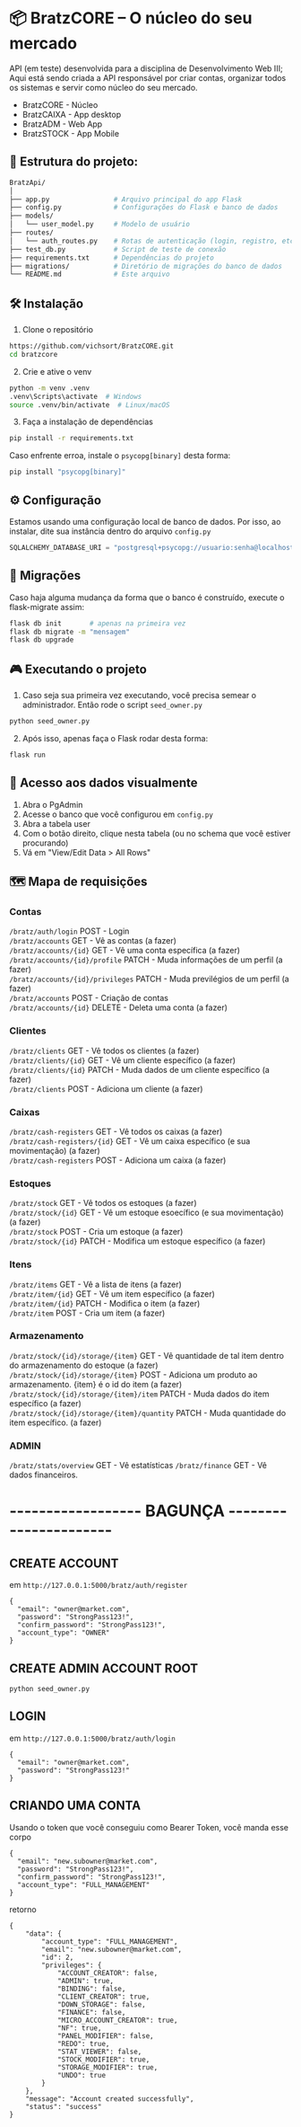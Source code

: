 # 📦 BratzCORE – O núcleo do seu mercado

API (em teste) desenvolvida para a disciplina de Desenvolvimento Web III; Aqui está sendo criada a API responsável por criar contas, organizar todos os sistemas e servir como núcleo do seu mercado.
- BratzCORE - Núcleo
- BratzCAIXA - App desktop
- BratzADM - Web App
- BratzSTOCK - App Mobile


## 🧱 Estrutura do projeto:
```bash
BratzApi/
│
├── app.py                # Arquivo principal do app Flask
├── config.py             # Configurações do Flask e banco de dados
├── models/
│   └── user_model.py     # Modelo de usuário
├── routes/
│   └── auth_routes.py    # Rotas de autenticação (login, registro, etc)
├── test_db.py            # Script de teste de conexão
├── requirements.txt      # Dependências do projeto
├── migrations/           # Diretório de migrações do banco de dados
└── README.md             # Este arquivo
```

## 🛠️ Instalação
1. Clone o repositório

```bash
https://github.com/vichsort/BratzCORE.git
cd bratzcore

```

2. Crie e ative o venv
```bash
python -m venv .venv
.venv\Scripts\activate  # Windows
source .venv/bin/activate  # Linux/macOS
```

3. Faça a instalação de dependências
```bash
pip install -r requirements.txt
```

Caso enfrente erroa, instale o `psycopg[binary]` desta forma:
```bash
pip install "psycopg[binary]"
```

## ⚙️ Configuração
Estamos usando uma configuração local de banco de dados. Por isso, ao instalar, dite sua instância dentro do arquivo `config.py`
```python
SQLALCHEMY_DATABASE_URI = "postgresql+psycopg://usuario:senha@localhost:5432/seubanco"
```

## 💼 Migrações
Caso haja alguma mudança da forma que o banco é construído, execute o flask-migrate assim:

```bash
flask db init       # apenas na primeira vez
flask db migrate -m "mensagem"
flask db upgrade

```

## 🎮 Executando o projeto
1. Caso seja sua primeira vez executando, você precisa semear o administrador. Então rode o script `seed_owner.py`
```bash
python seed_owner.py
```

2. Após isso, apenas faça o Flask rodar desta forma:

```bash
flask run
```

## 👀 Acesso aos dados visualmente
1. Abra o PgAdmin
2. Acesse o banco que você configurou em `config.py`
3. Abra a tabela user
4. Com o botão direito, clique nesta tabela (ou no schema que você estiver procurando)
5. Vá em "View/Edit Data > All Rows" 

## 🗺️ Mapa de requisições
### Contas
`/bratz/auth/login` POST - Login <br>
`/bratz/accounts` GET - Vê as contas (a fazer) <br>
`/bratz/accounts/{id}` GET - Vê uma conta específica (a fazer) <br>
`/bratz/accounts/{id}/profile` PATCH - Muda informações de um perfil (a fazer) <br>
`/bratz/accounts/{id}/privileges` PATCH - Muda previlégios de um perfil (a fazer) <br>
`/bratz/accounts` POST - Criação de contas <br>
`/bratz/accounts/{id}` DELETE - Deleta uma conta (a fazer) <br>

### Clientes
`/bratz/clients` GET - Vê todos os clientes (a fazer) <br>
`/bratz/clients/{id}` GET - Vê um cliente específico (a fazer) <br>
`/bratz/clients/{id}` PATCH - Muda dados de um cliente específico (a fazer) <br>
`/bratz/clients` POST - Adiciona um cliente (a fazer) <br>

### Caixas
`/bratz/cash-registers` GET - Vê todos os caixas (a fazer) <br>
`/bratz/cash-registers/{id}` GET - Vê um caixa específico (e sua movimentação) (a fazer) <br>
`/bratz/cash-registers` POST - Adiciona um caixa (a fazer) <br>

### Estoques
`/bratz/stock` GET - Vê todos os estoques (a fazer) <br>
`/bratz/stock/{id}` GET - Vê um estoque esoecífico (e sua movimentação) (a fazer) <br>
`/bratz/stock` POST - Cria um estoque (a fazer) <br>
`/bratz/stock/{id}` PATCH - Modifica um estoque específico (a fazer) <br>

### Itens
`/bratz/items` GET - Vê a lista de itens (a fazer) <br>
`/bratz/item/{id}` GET - Vê um item específico (a fazer) <br>
`/bratz/item/{id}` PATCH - Modifica o item (a fazer) <br>
`/bratz/item` POST - Cria um item (a fazer) <br>

### Armazenamento
`/bratz/stock/{id}/storage/{item}` GET - Vê quantidade de tal item dentro do armazenamento do estoque (a fazer) <br>
`/bratz/stock/{id}/storage/{item}` POST - Adiciona um produto ao armazenamento. {item} é o id do item (a fazer) <br>
`/bratz/stock/{id}/storage/{item}/item` PATCH - Muda dados do item específico (a fazer) <br>
`/bratz/stock/{id}/storage/{item}/quantity` PATCH - Muda quantidade do item específico. (a fazer) <br>

### ADMIN
`/bratz/stats/overview` GET - Vê estatísticas
`/bratz/finance` GET - Vê dados financeiros. 

# ------------------ BAGUNÇA ----------------------

## CREATE ACCOUNT 

em `http://127.0.0.1:5000/bratz/auth/register`
```
{
  "email": "owner@market.com",
  "password": "StrongPass123!",
  "confirm_password": "StrongPass123!",
  "account_type": "OWNER"
}
```

## CREATE ADMIN ACCOUNT ROOT
```
python seed_owner.py
```

## LOGIN

em `http://127.0.0.1:5000/bratz/auth/login`
```
{
  "email": "owner@market.com",
  "password": "StrongPass123!"
}
```

## CRIANDO UMA CONTA
Usando o token que você conseguiu como Bearer Token, você manda esse corpo
```
{
  "email": "new.subowner@market.com",
  "password": "StrongPass123!",
  "confirm_password": "StrongPass123!",
  "account_type": "FULL_MANAGEMENT"
}
```
retorno
```
{
    "data": {
        "account_type": "FULL_MANAGEMENT",
        "email": "new.subowner@market.com",
        "id": 2,
        "privileges": {
            "ACCOUNT_CREATOR": false,
            "ADMIN": true,
            "BINDING": false,
            "CLIENT_CREATOR": true,
            "DOWN_STORAGE": false,
            "FINANCE": false,
            "MICRO_ACCOUNT_CREATOR": true,
            "NF": true,
            "PANEL_MODIFIER": false,
            "REDO": true,
            "STAT_VIEWER": false,
            "STOCK_MODIFIER": true,
            "STORAGE_MODIFIER": true,
            "UNDO": true
        }
    },
    "message": "Account created successfully",
    "status": "success"
}
```


